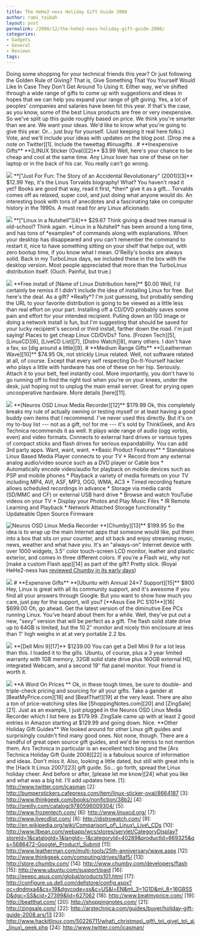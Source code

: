 ```yaml
---
title: The HeHe2-ness Holiday Gift Guide 2008
author: rami_taibah
layout: post
permalink: /2008/12/the-hehe2-ness-holiday-gift-guide-2008/
categories:
- Gadgets
- General
- Reviews
tags: 
---
```

Doing some shopping for your technical friends this year?  Or just following the Golden Rule of Giving?  That is, Give Something That You Yourself Would Like In Case They Don't Get Around To Using It.  Either way, we've shifted through a wide range of gifts to come up with suggestions and ideas in hopes that we can help you expand your range of gift giving.  Yes, a lot of peoples' companies and salaries have been hit this year.  If that's the case, as you know, some of the best Linux products are free or very inexpensive.  So we've split up this guide roughly based on price.
We think you're smarter than we are.  We want your ideas.  We'd like to know what you're going to give this year.  Or...  just buy for yourself.  (Just keeping it real here folks.)  Vote, and we'll include your ideas with updates on the blog post.  \[Drop me a note on Twitter\]\[1\].  Include the tweettag \#linuxgifts .
\# \*\*Inexpensive Gifts\*\*
\*\*\[LINUX Sticker (Oval)\]\[2\]\*\* $3.99  Well, here's your chance to be cheap and cool at the same time. Any Linux lover has one of these on her laptop or in the back of his car.  You really can't go wrong.

![](http://192.168.1.33/blog2/wp-content/uploads/2008/12/linux-sticker.jpg)
\*\*\["Just For Fun: The Story of an Accidental Revolutionary" (2001)\]\[3\]\*\* $12.99
Yep, it's the Linus Torvalds biography!  What?  You haven't read it yet?  Books are good that way, read it first, \*then\* give it as a gift...  Torvalds comes off as relaxed, super cool, and just doing what anyone would do.  An interesting book with tons of anecdotes and a fascinating take on computer history in the 1990s.  A must read for any Linux aficionado.

![](http://192.168.1.33/blog2/wp-content/uploads/2008/12/just-for-fun.jpg)
\*\*\["Linux in a Nutshell"\]\[4\]\*\* $29.67  Think giving a dead tree manual is old-school?  Think again.  \*Linux in a Nutshell\* has been around a long time, and has tons of \*examples\* of commands along with explanations.  When your desktop has disappeared and you can't remember the command to restart it, nice to have something sitting on your shelf that helps out, with zero bootup time, if you know what I mean.  O'Reilly's books are always solid.  Back in my TurboLinux days, we included these in the box with the desktop version.  Most people appreciated that more than the TurboLinux distribution itself.  (Ouch.  Painful, but true.)

![](http://192.168.1.33/blog2/wp-content/uploads/2008/12/linux-in-a-nutshell.jpg)
\*\*Free install of \[Name of Linux Distribution here\]\*\* $0.00  Well, I'd certainly be remiss if I didn't include the idea of installing Linux for free.  But here's the deal.  As a gift?  \*Really\*?  I'm just guessing, but probably sending the URL to your favorite distribution is going to be viewed as a little less than real effort on your part.  Installing off a CD/DVD probably saves some pain and effort for your intended recipient.  Pulling down an ISO image or doing a network install is fun, but I'm suggesting that should be saved for your lucky recipient's second or third install, farther down the road.  I'm just saying!  Places to get cheap Linux CD/DVDs?  Tons.  \[Frozen Tech\]\[5\], \[LinuxCD\]\[6\], \[LiveCD List\]\[7\], \[Distro Watch\]\[8\], many others.  I don't have a fav, so \[dig around a little\]\[9\].
\# \*\*Medium Range Gifts\*\*
\*\*\[Leatherman Wave\]\[10\]\*\* $74.95  Ok, not strickly Linux related.  Well, not software related at all, of course.  Except that every self respecting Do-It-Yourself hacker who plays a little with hardware has one of these on her hip.  Seriously.  Attach it to your belt, feel instantly cool.  More importantly, you don't have to go running off to find the right tool when you're on your knees, under the desk, just hoping not to unplug the main email server.  Great for prying open uncooperative hardware.  More details \[here\]\[11\].

![](http://192.168.1.33/blog2/wp-content/uploads/2008/12/leatherman-wave.png)
\*\*\[Neuros OSD Linux Media Recorder\]\[12\]\*\* $179.99  Ok, this completely breaks my rule of actually owning or testing myself or at least having a good buddy own items that I recommend.  I've never used this directly.  But it's on my to-buy list --- not as a gift, no! for me --- it's sold by  ThinkGeek, and Ars Technica recommends it as well.  It plays wide range of audio (ogg vorbis, even) and video formats.  Connects to external hard drives or various types of compact sticks and flash drives for serious expandability.  You can add 3rd party apps.  Want, want, want.
\*\*Basic Product Features\*\*
\* Standalone Linux Based Media Player connects to your TV
\* Record from any external analog audio/video source such as a DVD player or Cable box
\* Automatically encode video/audio for playback on mobile devices such as PSP and mobile phones
\* Playback a variety of media formats on your TV including MP4, AVI, ASF, MP3, OGG, WMA, AC3
\* Timed recording feature allows scheduled recordings in advance
\* Storage via media cards (SD/MMC and CF) or external USB hard drive
\* Browse and watch YouTube videos on your TV
\* Display your Photos and Play Music Files
\* IR Remote Learning and Playback
\* Network Attached Storage functionality
\* Updateable Open Source Firmware 

![Neuros OSD Linux Media Recorder](http://192.168.1.33/blog2/wp-content/uploads/2008/12/neuros_osd_black.jpg)
\*\*\[Chumby\]\[13\]\*\* $199.95  So the idea is to wrap up the main Internet apps that someone would like, put them into a box that sits on your counter, and sit back and enjoy streaming music, news, weather and what have you.  It's an "always-on" Internet device with over 1000 widgets, 3.5″ color touch-screen LCD monitor, leather and plastic exterior, and comes in three different colors.  If you're a Flash wiz, why not \[make a custom Flash app\]\[14\] as part of the gift?  Pretty slick. (Royal HeHe2-ness has [reviewed Chumby in its early days](/blog/gadgets/chumby-the-newest-gadget-on-my-wishlist/))

![](http://192.168.1.33/blog2/wp-content/uploads/2008/12/chlatte_front_500x450.jpg)
\# \*\*Expensive Gifts\*\*
\*\*\[Ubuntu with Annual 24×7 Support\]\[15\]\*\* $900  Hey, Linux is great with all its community support, and it's awesome if you find all your answers through Google.  But you want to show how much you care, just pay for the support, will you?
\[\*\*Asus Eee PC S101\*\*\]\[16\] $699.00  Oh, go ahead.  Get the latest version of the diminutive Eee PCs running Linux.  You've heard about them for a while.  Well, they've put out a new, "sexy" version that will be perfect as a gift.  The flash solid state drive up to 64GB is limited, but the 10.2″ monitor and nicely thin enclosure at less than 1″ high weighs in at at very portable 2.2 lbs.

![](http://192.168.1.33/blog2/wp-content/uploads/2008/12/s101_3.jpg)
\*\*\[Dell Mini 9\]\[17\]\*\* $1239.00  You can get a Dell Mini 9 for a lot less than this.  I loaded it to the gills.  Ubuntu, of course, plus a 3 year limited warranty with 1GB memory, 32GB solid state drive plus 160GB external HD, integrated Webcam, and a second 19″ flat panel monitor.  Your friend is worth it.

![](http://192.168.1.33/blog2/wp-content/uploads/2008/12/inspn_mini_9_black_sunset.jpg)
\*\*A Word On Prices 
\*\*
Ok, in these tough times, be sure to double- and triple-check pricing and sourcing for all your gifts.  Take a gander at \[BeatMyPrice.com\]\[18\] and \[BeatThat!\]\[19\] at the very least.  There are also a ton of price-watching sites like \[ShoppingNotes.com\]\[20\] and \[ZingSale\]\[21\].  Just as an example, I just plugged in the Neuros OSD Linux Media Recorder which I list here as $179.99\.  ZingSale came up with at least 2 good entries in Amazon starting at $129.99 and going down.  Nice.
\*\*Other Holiday Gift Guides\*\*
We looked around for other Linux gift guides and surprisingly couldn't find many good ones.  Not none, though.  There are a handful of great open source gift guides, and we'd be remiss to not mention them.  Ars Technica in particular is an excellent tech blog and the \[Ars Technica Holiday Gift Guide 2008\]\[22\] is a fabulous source of information and ideas.  Don't miss it.  Also, looking a little dated, but still with great info is the \[Hack It Linux 2007\]\[23\] gift guide.
So...  go forth, spread the Linux holiday cheer.  And before or after, \[please let me know\]\[24\] what you like and what was a big hit.  I'll add updates here.
\[1\]: http://www.twitter.com/jcasman
\[2\]: http://bumperstickers.cafepress.com/item/linux-sticker-oval/8664187
\[3\]: http://www.thinkgeek.com/books/nonfiction/38b2/
\[4\]: http://oreilly.com/catalog/9780596009304/
\[5\]: http://www.frozentech.com/
\[6\]: http://www.linuxcd.org/
\[7\]: http://www.livecdlist.com/
\[8\]: http://distrowatch.com/
\[9\]: http://en.wikipedia.org/wiki/Comparison\_of\_Linux\_Live\_CDs
\[10\]: http://www.llbean.com/webapp/wcs/stores/servlet/CategoryDisplay?storeId=1&catalogId=1&langId=-1&categoryId=40289&productId=669325&qs=5686472-Google\_Product\_Submit
\[11\]: http://www.leatherman.com/multi-tools/25th-anniversary/wave.aspx
\[12\]: http://www.thinkgeek.com/computing/drives/8af5/
\[13\]: http://store.chumby.com/
\[14\]: http://www.chumby.com/developers/flash
\[15\]: http://www.ubuntu.com/support/paid
\[16\]: http://eeepc.asus.com/global/products101.html
\[17\]: http://configure.us.dell.com/dellstore/config.aspx?oc=dndmxa4&cs=19&dgvcode=ss&c=US&l=EN&m\_3=1G1D&m\_8=16GBSSD&dgc=SS&cid=27399&lid=627062
\[18\]: http://www.beatmyprice.com/
\[19\]: http://beatthat.com/
\[20\]: http://shoppingnotes.com/
\[21\]: http://zingsale.com/
\[22\]: http://arstechnica.com/guides/buyer/holiday-gift-guide-2008.ars/13
\[23\]: http://www.hackitlinux.com/50226711/what\_christmas\_gift\_to\_give\_to\_a\_linux\_geek.php
\[24\]: http://www.twitter.com/jcasman/